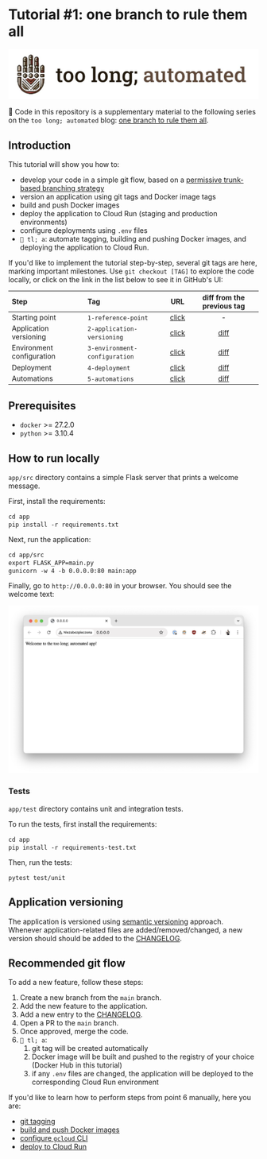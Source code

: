# Tutorial #1: one branch to rule them all

![tl;a banenr](docs/banner.jpeg)

📓 Code in this repository is a supplementary material to the following series
on the `too long; automated` blog: [one branch to rule them
all](https://toolongautomated.com/posts/2024/one-branch-to-rule-them-all-1).

## Introduction

This tutorial will show you how to:
- develop your code in a simple git flow, based on a [permissive trunk-based
    branching strategy](https://www.toolongautomated.com/posts/2024/one-branch-to-rule-them-all-1.html#option-2-permissive-trunk-based-development)
- version an application using git tags and Docker image tags
- build and push Docker images
- deploy the application to Cloud Run (staging and production environments)
- configure deployments using `.env` files
- `🚀 tl; a`: automate tagging, building and pushing Docker images, and
    deploying the application to Cloud Run.

If you'd like to implement the tutorial step-by-step, several git tags are here,
marking important milestones. Use `git checkout [TAG]` to explore the code
locally, or click on the link in the list below to see it in GitHub's UI:

| Step | Tag | URL | diff from the previous tag |
|:---|:---|:---:|:---:|
| Starting point | `1-reference-point` | [click](https://github.com/toolongautomated/tutorial-1/tree/1-reference-point) | - |
| Application versioning | `2-application-versioning` | [click](https://github.com/toolongautomated/tutorial-1/tree/2-application-versioning) | [diff](https://github.com/toolongautomated/tutorial-1/compare/1-reference-point...2-application-versioning) |
| Environment configuration | `3-environment-configuration` | [click](https://github.com/toolongautomated/tutorial-1/tree/3-environment-configuration) | [diff](https://github.com/toolongautomated/tutorial-1/compare/2-application-versioning...3-environment-configuration) |
| Deployment | `4-deployment` | [click](https://github.com/toolongautomated/tutorial-1/tree/4-deployment) | [diff](https://github.com/toolongautomated/tutorial-1/compare/3-environment-configuration...4-deployment) |
| Automations | `5-automations` | [click](https://github.com/toolongautomated/tutorial-1/tree/5-automations) | [diff](https://github.com/toolongautomated/tutorial-1/compare/4-deployment...5-automations) |

## Prerequisites

- `docker` >= 27.2.0
- `python` >= 3.10.4

## How to run locally

`app/src` directory contains a simple Flask server that prints a welcome
message.

First, install the requirements:

```shell
cd app
pip install -r requirements.txt
```

Next, run the application:

```shell
cd app/src
export FLASK_APP=main.py
gunicorn -w 4 -b 0.0.0.0:80 main:app
```

Finally, go to `http://0.0.0.0:80` in your browser. You should see the welcome text:

![Flask welcome screen](docs/welcome-screen.png)

### Tests

`app/test` directory contains unit and integration tests.

To run the tests, first install the requirements:

```shell
cd app
pip install -r requirements-test.txt
```

Then, run the tests:

```shell
pytest test/unit
```

## Application versioning

The application is versioned using [semantic versioning](https://semver.org/)
approach. Whenever application-related files are added/removed/changed, a new
version should should be added to the [CHANGELOG](app/CHANGELOG.md).

## Recommended git flow

To add a new feature, follow these steps:

1. Create a new branch from the `main` branch.
1. Add the new feature to the application.
1. Add a new entry to the [CHANGELOG](app/CHANGELOG.md).
1. Open a PR to the `main` branch.
1. Once approved, merge the code.
1. `🚀 tl; a`:
   1. git tag will be created automatically
   1. Docker image will be built and pushed to the registry of your choice
      (Docker Hub in this tutorial)
   1. if any `.env` files are changed, the application will be deployed
      to the corresponding Cloud Run environment

If you'd like to learn how to perform steps from point 6 manually, here you are:
- [git tagging](https://www.toolongautomated.com/posts/2024/one-branch-to-rule-them-all-2.html#git-tagging)
- [build and push Docker images](https://www.toolongautomated.com/posts/2024/one-branch-to-rule-them-all-2.html#containerize-the-application)
- [configure `gcloud` CLI](https://www.toolongautomated.com/posts/2025/one-branch-to-rule-them-all-3.html#configure-gcloud-cli)
- [deploy to Cloud Run](https://www.toolongautomated.com/posts/2025/one-branch-to-rule-them-all-3.html#deploy-to-cloud-run)
